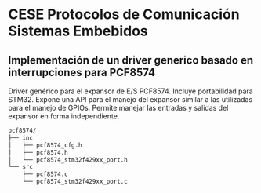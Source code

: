 # CESE Protocolos de Comunicación Sistemas Embebidos

## Implementación de un driver generico basado en interrupciones para PCF8574

Driver genérico para el expansor de E/S PCF8574. Incluye portabilidad para STM32. Expone 
una API para el manejo del expansor similar a las utilizadas para el manejo de GPIOs. Permite
manejar las entradas y salidas del expansor en forma independiente.

```bash
pcf8574/
├── inc
│   ├── pcf8574_cfg.h
│   ├── pcf8574.h
│   └── pcf8574_stm32f429xx_port.h
└── src
    ├── pcf8574.c
    └── pcf8574_stm32f429xx_port.c
```




